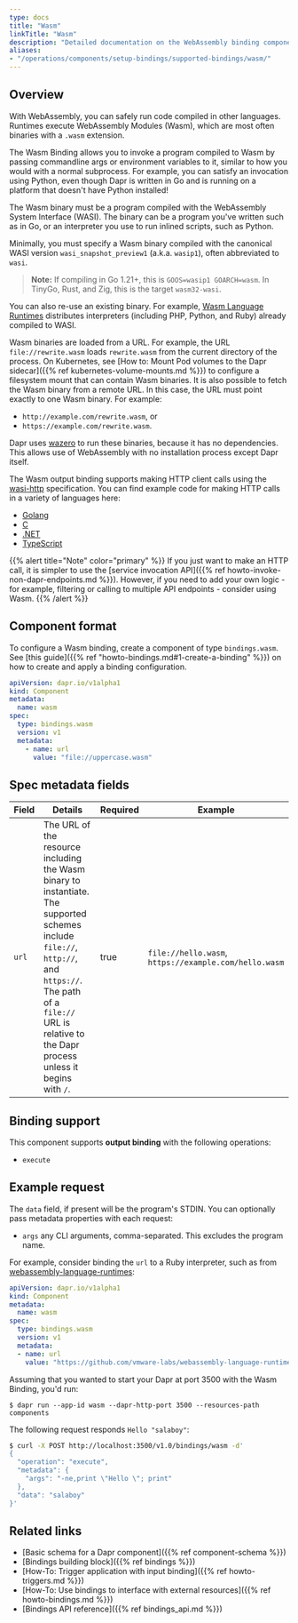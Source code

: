 ```yaml
---
type: docs
title: "Wasm"
linkTitle: "Wasm"
description: "Detailed documentation on the WebAssembly binding component"
aliases:
- "/operations/components/setup-bindings/supported-bindings/wasm/"
---
```


## Overview

With WebAssembly, you can safely run code compiled in other languages. Runtimes
execute WebAssembly Modules (Wasm), which are most often binaries with a `.wasm`
extension.

The Wasm Binding allows you to invoke a program compiled to Wasm by passing
commandline args or environment variables to it, similar to how you would with
a normal subprocess. For example, you can satisfy an invocation using Python,
even though Dapr is written in Go and is running on a platform that doesn't have
Python installed!

The Wasm binary must be a program compiled with the WebAssembly System
Interface (WASI). The binary can be a program you've written such as in Go, or
an interpreter you use to run inlined scripts, such as Python.

Minimally, you must specify a Wasm binary compiled with the canonical WASI
version `wasi_snapshot_preview1` (a.k.a. `wasip1`), often abbreviated to `wasi`.

> **Note:** If compiling in Go 1.21+, this is `GOOS=wasip1 GOARCH=wasm`. In TinyGo, Rust, and Zig, this is the target `wasm32-wasi`.

You can also re-use an existing binary. For example, [Wasm Language Runtimes](https://github.com/vmware-labs/webassembly-language-runtimes)
distributes interpreters (including PHP, Python, and Ruby) already compiled to
WASI.

Wasm binaries are loaded from a URL. For example, the URL `file://rewrite.wasm`
loads `rewrite.wasm` from the current directory of the process. On Kubernetes,
see [How to: Mount Pod volumes to the Dapr sidecar]({{% ref kubernetes-volume-mounts.md %}})
to configure a filesystem mount that can contain Wasm binaries.
It is also possible to fetch the Wasm binary from a remote URL. In this case,
the URL must point exactly to one Wasm binary. For example:
- `http://example.com/rewrite.wasm`, or 
- `https://example.com/rewrite.wasm`. 

Dapr uses [wazero](https://wazero.io) to run these binaries, because it has no
dependencies. This allows use of WebAssembly with no installation process
except Dapr itself.

The Wasm output binding supports making HTTP client calls using the [wasi-http](https://github.com/WebAssembly/wasi-http) specification.
You can find example code for making HTTP calls in a variety of languages here:
* [Golang](https://github.com/dev-wasm/dev-wasm-go/tree/main/http)
* [C](https://github.com/dev-wasm/dev-wasm-c/tree/main/http)
* [.NET](https://github.com/dev-wasm/dev-wasm-dotnet/tree/main/http)
* [TypeScript](https://github.com/dev-wasm/dev-wasm-ts/tree/main/http)

{{% alert title="Note" color="primary" %}}
If you just want to make an HTTP call, it is simpler to use the [service invocation API]({{% ref howto-invoke-non-dapr-endpoints.md %}}). However, if you need to add your own logic - for example, filtering or calling to multiple API endpoints - consider using Wasm.
{{% /alert %}}

## Component format

To configure a Wasm binding, create a component of type
`bindings.wasm`. See [this guide]({{% ref "howto-bindings.md#1-create-a-binding" %}})
on how to create and apply a binding configuration.

```yaml
apiVersion: dapr.io/v1alpha1
kind: Component
metadata:
  name: wasm
spec:
  type: bindings.wasm
  version: v1
  metadata:
    - name: url
      value: "file://uppercase.wasm"
```

## Spec metadata fields

| Field | Details                                                        | Required | Example        |
|-------|----------------------------------------------------------------|----------|----------------|
| `url`   | The URL of the resource including the Wasm binary to instantiate. The supported schemes include `file://`, `http://`, and `https://`. The path of a `file://` URL is relative to the Dapr process unless it begins with `/`. | true     | `file://hello.wasm`, `https://example.com/hello.wasm` |

## Binding support

This component supports **output binding** with the following operations:

- `execute`

## Example request

The `data` field, if present will be the program's STDIN. You can optionally
pass metadata properties with each request:

- `args` any CLI arguments, comma-separated. This excludes the program name.

For example, consider binding the `url` to a Ruby interpreter, such as from
[webassembly-language-runtimes](https://github.com/vmware-labs/webassembly-language-runtimes/releases/tag/ruby%2F3.2.0%2B20230215-1349da9):

```yaml
apiVersion: dapr.io/v1alpha1
kind: Component
metadata:
  name: wasm
spec:
  type: bindings.wasm
  version: v1
  metadata:
  - name: url
    value: "https://github.com/vmware-labs/webassembly-language-runtimes/releases/download/ruby%2F3.2.0%2B20230215-1349da9/ruby-3.2.0-slim.wasm"
```

Assuming that you wanted to start your Dapr at port 3500 with the Wasm Binding, you'd run:

```
$ dapr run --app-id wasm --dapr-http-port 3500 --resources-path components
```

The following request responds `Hello "salaboy"`:

```sh
$ curl -X POST http://localhost:3500/v1.0/bindings/wasm -d'
{
  "operation": "execute",
  "metadata": {
    "args": "-ne,print \"Hello \"; print"
  },
  "data": "salaboy"
}'
```

## Related links

- [Basic schema for a Dapr component]({{% ref component-schema %}})
- [Bindings building block]({{% ref bindings %}})
- [How-To: Trigger application with input binding]({{% ref howto-triggers.md %}})
- [How-To: Use bindings to interface with external resources]({{% ref howto-bindings.md %}})
- [Bindings API reference]({{% ref bindings_api.md %}})
